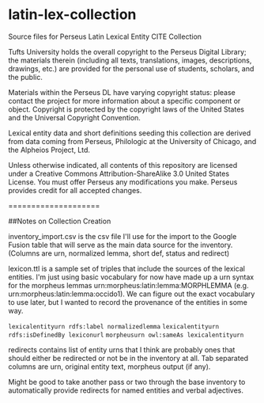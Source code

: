latin-lex-collection
====================

Source files for Perseus Latin Lexical Entity CITE Collection

Tufts University holds the overall copyright to the Perseus Digital Library; the materials therein (including all texts, translations, images, descriptions, drawings, etc.) are provided for the personal use of students, scholars, and the public.

Materials within the Perseus DL have varying copyright status: please contact the project for more information about a specific component or object. Copyright is protected by the copyright laws of the United States and the Universal Copyright Convention.

Lexical entity data and short definitions seeding this collection are derived from data coming from Perseus, Philologic at the University of Chicago, and the Alpheios Project, Ltd.

Unless otherwise indicated, all contents of this repository are licensed under a Creative Commons Attribution-ShareAlike 3.0 United States License. You must offer Perseus any modifications you make. Perseus provides credit for all accepted changes.

====================

##Notes on Collection Creation

inventory_import.csv is the csv file I'll use for the import to the Google Fusion table that will serve as the main data source for the inventory. (Columns are urn, normalized lemma, short def, status and redirect)

lexicon.ttl is a sample set of triples that include the sources of the lexical entities.  I'm just using basic vocabulary for now have made up a urn syntax for the morpheus lemmas urn:morpheus:latin:lemma:MORPHLEMMA (e.g. urn:morpheus:latin:lemma:occido1). We can figure out the exact vocabulary to use later, but I wanted to record the provenance of the entities in some way.

`lexicalentityurn rdfs:label normalizedlemma`
`lexicalentityurn rdfs:isDefinedBy lexiconurl`
`morpheusurn owl:sameAs lexicalentityurn`

redirects contains list of entity urns that I think are probably ones that should either be redirected or not be in the inventory at all. Tab separated columns are urn, original entity text, morpheus output (if any).

Might be good to take another pass or two through the base inventory to automatically provide redirects for named entities and verbal adjectives.

